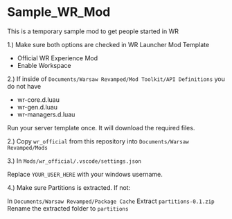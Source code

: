 # Sample_WR_Mod
This is a temporary sample mod to get people started in WR

1.) Make sure both options are checked in WR Launcher Mod Template

- Official WR Experience Mod
- Enable Workspace

2.) If inside of `Documents/Warsaw Revamped/Mod Toolkit/API Definitions` you do not have
- wr-core.d.luau
- wr-gen.d.luau
- wr-managers.d.luau

Run your server template once. It will download the required files.

2.) Copy `wr_official` from this repository into `Documents/Warsaw Revamped/Mods`

3.) In `Mods/wr_official/.vscode/settings.json`

Replace `YOUR_USER_HERE` with your windows username.

4.) Make sure Partitions is extracted. If not:

In `Documents/Warsaw Revamped/Package Cache`
Extract `partitions-0.1.zip`
Rename the extracted folder to `partitions`
